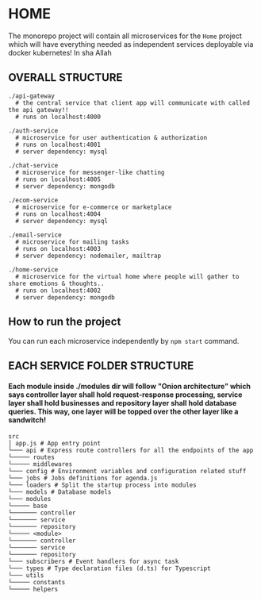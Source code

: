 # HOME

The monorepo project will contain all microservices for the `Home` project which will have everything needed as independent services deployable via docker kubernetes! In sha Allah

## OVERALL STRUCTURE
```
./api-gateway 
  # the central service that client app will communicate with called the api gateway!!
  # runs on localhost:4000
  
./auth-service 
  # microservice for user authentication & authorization
  # runs on localhost:4001
  # server dependency: mysql
  
./chat-service 
  # microservice for messenger-like chatting
  # runs on localhost:4005
  # server dependency: mongodb
  
./ecom-service 
  # microservice for e-commerce or marketplace
  # runs on localhost:4004
  # server dependency: mysql
  
./email-service 
  # microservice for mailing tasks
  # runs on localhost:4003
  # server dependency: nodemailer, mailtrap

./home-service 
  # microservice for the virtual home where people will gather to share emotions & thoughts..
  # runs on localhost:4002
  # server dependency: mongodb
```

## How to run the project

You can run each microservice independently by `npm start` command.


## EACH SERVICE FOLDER STRUCTURE
#### Each module inside ./modules dir will follow "Onion architecture" which says controller layer shall hold request-response processing, service layer shall hold businesses and repository layer shall hold database queries. This way, one layer will be topped over the other layer like a sandwitch!
```
src
│ app.js # App entry point
└─── api # Express route controllers for all the endpoints of the app
└───── routes
└───── middlewares
└─── config # Environment variables and configuration related stuff
└─── jobs # Jobs definitions for agenda.js
└─── loaders # Split the startup process into modules
└─── models # Database models
└─── modules
└───── base
└─────── controller
└─────── service
└─────── repository
└───── <module>
└─────── controller
└─────── service
└─────── repository
└─── subscribers # Event handlers for async task
└─── types # Type declaration files (d.ts) for Typescript
└─── utils
└───── constants
└───── helpers
```
